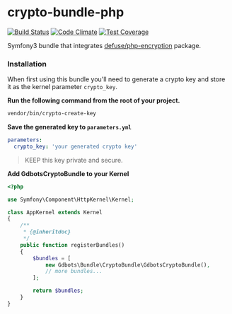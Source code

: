 crypto-bundle-php
=============

[![Build Status](https://api.travis-ci.org/gdbots/crypto-bundle-php.svg)](https://travis-ci.org/gdbots/crypto-bundle-php)
[![Code Climate](https://codeclimate.com/github/gdbots/crypto-bundle-php/badges/gpa.svg)](https://codeclimate.com/github/gdbots/crypto-bundle-php)
[![Test Coverage](https://codeclimate.com/github/gdbots/crypto-bundle-php/badges/coverage.svg)](https://codeclimate.com/github/gdbots/crypto-bundle-php/coverage)

Symfony3 bundle that integrates [defuse/php-encryption](https://github.com/defuse/php-encryption) package.


### Installation
When first using this bundle you'll need to generate a crypto key and store it as 
the kernel parameter `crypto_key`. 

__Run the following command from the root of your project.__

```bash
vendor/bin/crypto-create-key
```

__Save the generated key to `parameters.yml`__

```yaml
parameters:
  crypto_key: 'your generated crypto key'
```
> KEEP this key private and secure. 


__Add GdbotsCryptoBundle to your Kernel__
```php
<?php

use Symfony\Component\HttpKernel\Kernel;

class AppKernel extends Kernel
{
    /**
     * {@inheritdoc}
     */
    public function registerBundles()
    {
        $bundles = [
            new Gdbots\Bundle\CryptoBundle\GdbotsCryptoBundle(),
            // more bundles...
        ];

        return $bundles;
    }
}
```

